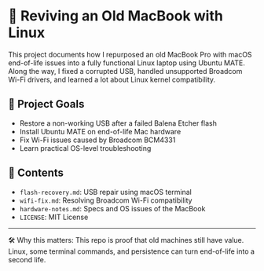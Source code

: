 # 🧠 Reviving an Old MacBook with Linux

This project documents how I repurposed an old MacBook Pro with macOS end-of-life issues into a fully functional Linux laptop using Ubuntu MATE. 
Along the way, I fixed a corrupted USB, handled unsupported Broadcom Wi-Fi drivers, and learned a lot about Linux kernel compatibility.

## 🔧 Project Goals

- Restore a non-working USB after a failed Balena Etcher flash
- Install Ubuntu MATE on end-of-life Mac hardware
- Fix Wi-Fi issues caused by Broadcom BCM4331
- Learn practical OS-level troubleshooting

## 📄 Contents

- `flash-recovery.md`: USB repair using macOS terminal
- `wifi-fix.md`: Resolving Broadcom Wi-Fi compatibility
- `hardware-notes.md`: Specs and OS issues of the MacBook
- `LICENSE`: MIT License

---

🛠️ Why this matters: This repo is proof that old machines still have value. Linux, some terminal commands, and persistence can turn end-of-life into a second life.
